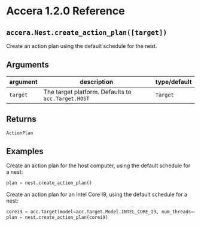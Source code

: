 [//]: # (Project: Accera)
[//]: # (Version: 1.2.0)

# Accera 1.2.0 Reference

## `accera.Nest.create_action_plan([target])`
Create an action plan using the default schedule for the nest.

## Arguments
argument | description | type/default
--- | --- | ---
`target` | The target platform. Defaults to `acc.Target.HOST` | `Target`

## Returns
`ActionPlan`

## Examples

Create an action plan for the host computer, using the default schedule for a nest:

```python
plan = nest.create_action_plan()
```

Create an action plan for an Intel Core I9, using the default schedule for a nest:

```python
corei9 = acc.Target(model=acc.Target.Model.INTEL_CORE_I9, num_threads=44)
plan = nest.create_action_plan(corei9)
```


<div style="page-break-after: always;"></div>
